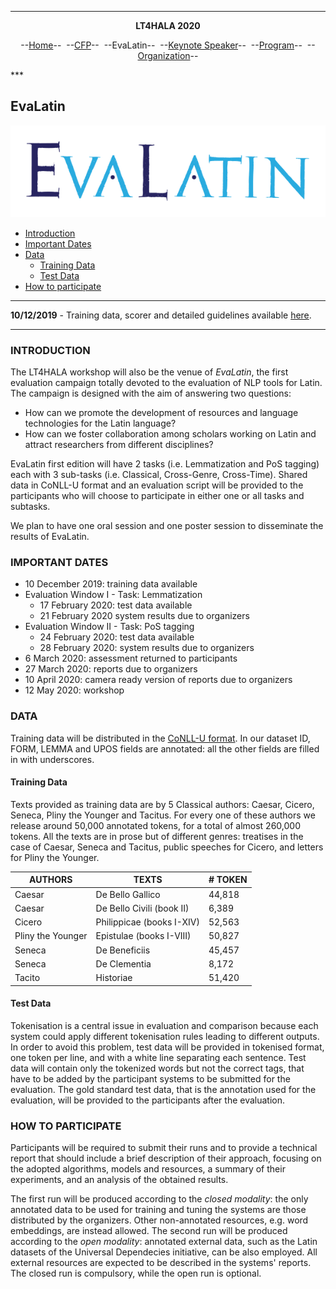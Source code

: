 ***
<p style="text-align: center;"><b>LT4HALA 2020</b></p>
<p style="text-align: center;">--<a href="index">Home</a>--&nbsp;&nbsp;--<a href="CFP">CFP</a>--&nbsp;&nbsp;--EvaLatin--&nbsp;&nbsp;--<a href="Keynote">Keynote Speaker</a>--&nbsp;&nbsp;--<a href="Program">Program</a>--&nbsp;&nbsp;--<a href="organization">Organization</a>--</p>
***

## EvaLatin

![](LOGO.png)

- [Introduction](#introduction)
- [Important Dates](#important-dates)
- [Data](#data)
  * [Training Data](#training-data)
  * [Test Data](#test-data)
- [How to participate](#how-to-participate)

___
**10/12/2019** - Training data, scorer and detailed guidelines available [here](https://github.com/CIRCSE/LT4HALA/tree/master/2020/data_and_doc).

***

### INTRODUCTION

The LT4HALA workshop will also be the venue of *EvaLatin*, the first evaluation campaign totally devoted to the evaluation of NLP tools for Latin. The campaign is designed with the aim of answering two questions:
- How can we promote the development of resources and language technologies for the Latin language?
- How can we foster collaboration among scholars working on Latin and attract researchers from different disciplines?

EvaLatin first edition will have 2 tasks (i.e. Lemmatization and PoS tagging) each with 3 sub-tasks (i.e. Classical, Cross-Genre, Cross-Time). Shared data in CoNLL-U format and an evaluation script will be provided to the participants who will choose to participate in either one or all tasks and subtasks. 

We plan to have one oral session and one poster session to disseminate the results of EvaLatin.

### IMPORTANT DATES
- 10 December 2019: training data available
- Evaluation Window I - Task: Lemmatization
  - 17 February 2020: test data available
  - 21 February 2020 system results due to organizers
- Evaluation Window II - Task: PoS tagging
  - 24 February 2020: test data available
  - 28 February 2020: system results due to organizers
- 6 March 2020: assessment returned to participants
- 27 March 2020: reports due to organizers
- 10 April 2020: camera ready version of reports due to organizers
- 12 May 2020: workshop

### DATA
Training data will be distributed in the [CoNLL-U format](https://universaldependencies.org/format.html). In our dataset ID, FORM, LEMMA and UPOS fields are annotated: all the other fields are filled in with underscores.

#### Training Data
Texts provided as training data are by 5 Classical authors: Caesar, Cicero, Seneca, Pliny the Younger and Tacitus. For every one of these authors we release around 50,000 annotated tokens, for a total of almost 260,000 tokens. All the texts are in prose but of different genres: treatises in the case of Caesar, Seneca and Tacitus, public speeches for Cicero, and letters for Pliny the Younger. 

| AUTHORS           | TEXTS                     | # TOKEN |
|-------------------|---------------------------|---------|
| Caesar            | De Bello Gallico          | 44,818  |
| Caesar            | De Bello Civili (book II) | 6,389   |
| Cicero            | Philippicae (books I-XIV) | 52,563  |
| Pliny the Younger | Epistulae (books I-VIII)  | 50,827  |
| Seneca            | De Beneficiis             | 45,457  |
| Seneca            | De Clementia              | 8,172   |
| Tacito            | Historiae                 | 51,420  |

#### Test Data
Tokenisation is a central issue in evaluation and comparison because each system could apply different tokenisation rules leading to different outputs. In order to avoid this problem, test data will be provided in tokenised format, one token per line, and with a white line separating each sentence. Test data will contain only the tokenized words but not the correct tags, that have to be added by the participant systems to be submitted for the evaluation.
The gold standard test data, that is the annotation used for the evaluation, will be provided to the participants after the evaluation.

### HOW TO PARTICIPATE
Participants will be required to submit their runs and to provide a technical report that should include a brief description of their approach, focusing on the adopted algorithms, models and resources, a summary of their experiments, and an analysis of the obtained results.
  
The first run will be produced according to the *closed modality*: the only annotated data to be used for training and tuning the systems are those distributed by the organizers. Other non-annotated resources, e.g. word embeddings, are instead allowed. The second run will be produced according to the *open modality*: annotated external data, such as the Latin datasets of the Universal Dependecies initiative, can be also employed. All external resources are expected to be described in the systems' reports. The closed run is compulsory, while the open run is optional.

